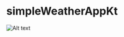 # simpleWeatherAppKt

![Alt text](/Screenshots/photo_2020-02-04_21-51-47(3)_pixel_really_blue_portrait.png)
